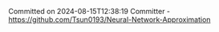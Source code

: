 Committed on 2024-08-15T12:38:19 
Committer - https://github.com/Tsun0193/Neural-Network-Approximation